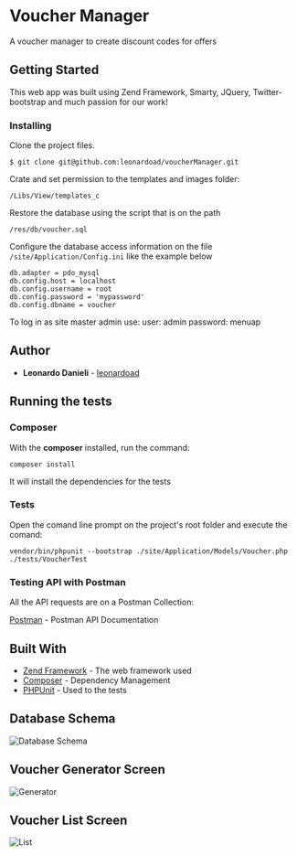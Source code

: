 # Voucher Manager

A voucher manager to create discount codes for offers

## Getting Started

This web app was built using Zend Framework, Smarty, JQuery, Twitter-bootstrap and much passion for our work!

### Installing

Clone the project files.

```
$ git clone git@github.com:leonardoad/voucherManager.git
```
Crate and set permission to the templates and images folder:
```
/Libs/View/templates_c
```

Restore the database using the script that is on the path
```
/res/db/voucher.sql
```

Configure the database access information on the file `/site/Application/Config.ini` like the example below
```
db.adapter = pdo_mysql
db.config.host = localhost
db.config.username = root
db.config.password = 'mypassword'
db.config.dbname = voucher
```

To log in as site master admin use:
user: admin
password: menuap

## Author

* **Leonardo Danieli** - [leonardoad](https://github.com/leonardoad)

## Running the tests

### Composer

With the **composer** installed, run the command:
```
composer install
```
It will install the dependencies for the tests

### Tests
Open the comand line prompt on the project's root folder and execute the comand:

```
vendor/bin/phpunit --bootstrap ./site/Application/Models/Voucher.php ./tests/VoucherTest 
```
### Testing API with Postman

All the API requests are on a Postman Collection:

[Postman](https://documenter.getpostman.com/view/3374636/voucher-manager/7LhjkWi) - Postman API Documentation   
## Built With

* [Zend Framework](https://framework.zend.com/) - The web framework used
* [Composer](https://getcomposer.org/) - Dependency Management
* [PHPUnit](https://phpunit.de/) - Used to the tests
  
## Database Schema
![Database Schema](https://github.com/leonardoad/VoucherManager/blob/master/res/Database%20Design.PNG?raw=true)

## Voucher Generator Screen
![Generator](https://github.com/leonardoad/VoucherManager/blob/master/res/img/voucher_generator.PNG?raw=true)

## Voucher List Screen
![List](https://github.com/leonardoad/VoucherManager/blob/master/res/img/vouchers_list.PNG?raw=true)
 

